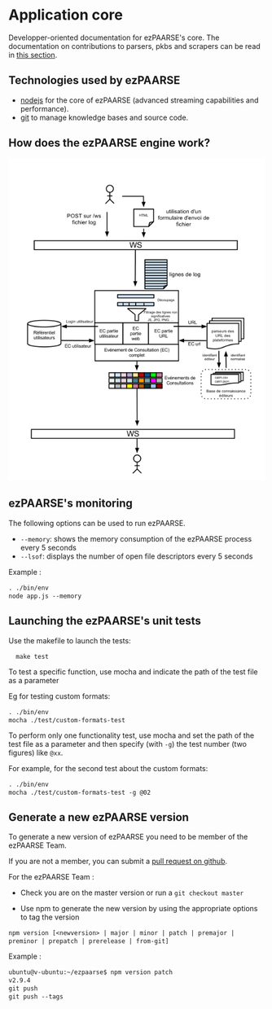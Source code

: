# Application core #

Developper-oriented documentation for ezPAARSE's core.
The documentation on contributions to parsers, pkbs and scrapers can be read in [this section](./developer-plateforms.html).

## Technologies used by ezPAARSE

* [nodejs](http://nodejs.org/) for the core of ezPAARSE (advanced streaming capabilities and performance).
* [git](http://git-scm.com/) to manage knowledge bases and source code.

## How does the ezPAARSE engine work?

![ezpaarse's engine working Schema](../_static/images/ezPAARSE-Moteur.png "ezPAARSE's engine")

## ezPAARSE's monitoring

The following options can be used to run ezPAARSE.

* ``--memory``: shows the memory consumption of the ezPAARSE process every 5 seconds
* ``--lsof``: displays the number of open file descriptors every 5 seconds

Example :
```console
. ./bin/env
node app.js --memory
```

## Launching the ezPAARSE's unit tests

Use the makefile to launch the tests:
```console
  make test
```

To test a specific function, use mocha and indicate the path of the test file as a parameter

Eg for testing custom formats:
```console
. ./bin/env
mocha ./test/custom-formats-test
```

To perform only one functionality test, use mocha and set the path of the test file as a parameter and then specify (with ``-g``) the test number (two figures) like ``@xx``.

For example, for the second test about the custom formats:
```console
. ./bin/env
mocha ./test/custom-formats-test -g @02
```

## Generate a new ezPAARSE version ##

To generate a new version of ezPAARSE you need to be member of the ezPAARSE Team.

If you are not a member, you can submit a [pull request on github](https://github.com/ezpaarse-project/ezpaarse/pulls).

For the ezPAARSE Team :

- Check you are on the master version or run a `git checkout master`

- Use npm to generate the new version by using the appropriate options to tag the version

```console
npm version [<newversion> | major | minor | patch | premajor | preminor | prepatch | prerelease | from-git]
```
Example :

```console
ubuntu@v-ubuntu:~/ezpaarse$ npm version patch
v2.9.4
git push
git push --tags
```
